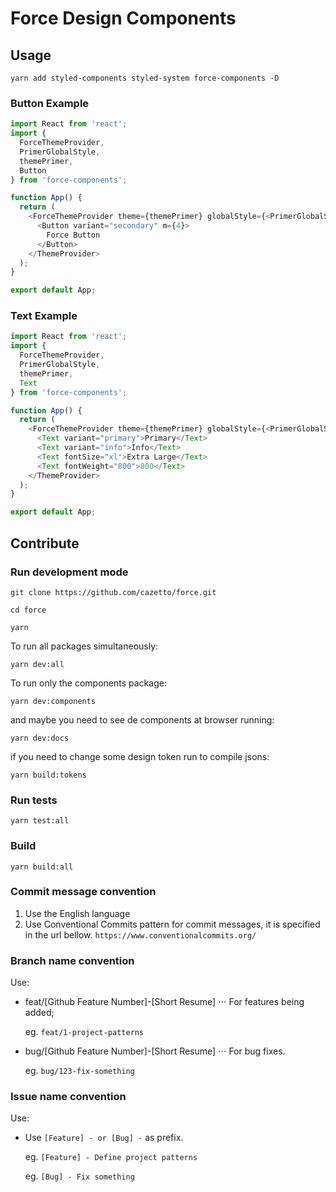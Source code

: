 # Force Design Components

## Usage

`yarn add styled-components styled-system force-components -D`

### Button Example

```javascript
import React from 'react';
import {
  ForceThemeProvider,
  PrimerGlobalStyle,
  themePrimer,
  Button
} from 'force-components';

function App() {
  return (
    <ForceThemeProvider theme={themePrimer} globalStyle={<PrimerGlobalStyle />}>
      <Button variant="secondary" m={4}>
        Force Button
      </Button>
    </ThemeProvider>
  );
}

export default App;
```

### Text Example

```javascript
import React from 'react';
import {
  ForceThemeProvider,
  PrimerGlobalStyle,
  themePrimer,
  Text
} from 'force-components';

function App() {
  return (
    <ForceThemeProvider theme={themePrimer} globalStyle={<PrimerGlobalStyle />}>
      <Text variant="primary">Primary</Text>
      <Text variant="info">Info</Text>
      <Text fontSize="xl">Extra Large</Text>
      <Text fontWeight="800">800</Text>
    </ThemeProvider>
  );
}

export default App;
```

## Contribute

### Run development mode

`git clone https://github.com/cazetto/force.git`

`cd force`

`yarn`

To run all packages simultaneously:

`yarn dev:all`

To run only the components package:

`yarn dev:components`

and maybe you need to see de components at browser running:

`yarn dev:docs`

if you need to change some design token run to compile jsons:

`yarn build:tokens`

### Run tests

`yarn test:all`

### Build

`yarn build:all`

### Commit message convention

1. Use the English language
2. Use Conventional Commits pattern for commit messages, it is specified in the url bellow.
   `https://www.conventionalcommits.org/`

### Branch name convention

Use:

- feat/[Github Feature Number]-[Short Resume] ⋅⋅⋅ For features being added;

  eg. `feat/1-project-patterns`

- bug/[Github Feature Number]-[Short Resume] ⋅⋅⋅ For bug fixes.

  eg. `bug/123-fix-something`

### Issue name convention

Use:

- Use `[Feature] - or [Bug] -` as prefix.

  eg. `[Feature] - Define project patterns`

  eg. `[Bug] - Fix something`
